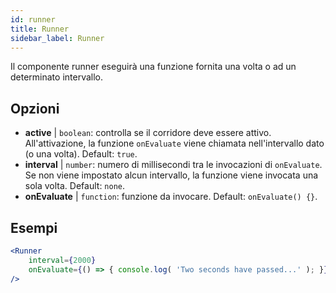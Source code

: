 ```yaml
---
id: runner 
title: Runner
sidebar_label: Runner
---
```


Il componente runner eseguirà una funzione fornita una volta o ad un determinato intervallo.

## Opzioni

* __active__ | `boolean`: controlla se il corridore deve essere attivo. All'attivazione, la funzione `onEvaluate` viene chiamata nell'intervallo dato (o una volta). Default: `true`.
* __interval__ | `number`: numero di millisecondi tra le invocazioni di `onEvaluate`. Se non viene impostato alcun intervallo, la funzione viene invocata una sola volta. Default: `none`.
* __onEvaluate__ | `function`: funzione da invocare. Default: `onEvaluate() {}`.


## Esempi

```jsx live
<Runner
    interval={2000}
    onEvaluate={() => { console.log( 'Two seconds have passed...' ); }}
/>
```




